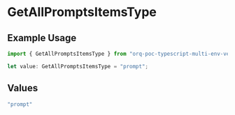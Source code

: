 # GetAllPromptsItemsType

## Example Usage

```typescript
import { GetAllPromptsItemsType } from "orq-poc-typescript-multi-env-version/models/operations";

let value: GetAllPromptsItemsType = "prompt";
```

## Values

```typescript
"prompt"
```